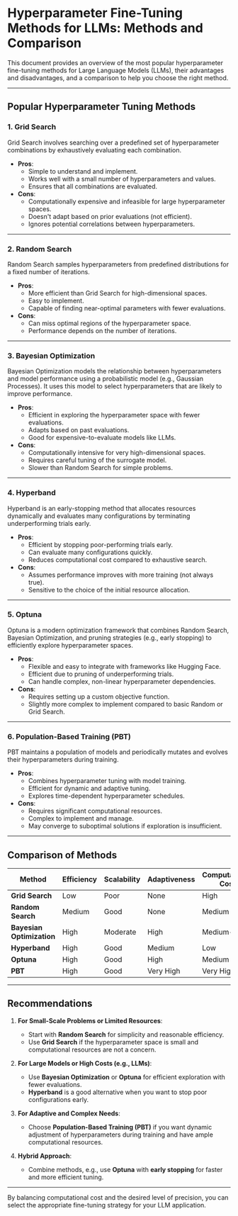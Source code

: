 # Hyperparameter Fine-Tuning Methods for LLMs: Methods and Comparison

This document provides an overview of the most popular hyperparameter fine-tuning methods for Large Language Models (LLMs), their advantages and disadvantages, and a comparison to help you choose the right method.

---

## Popular Hyperparameter Tuning Methods

### **1. Grid Search**
Grid Search involves searching over a predefined set of hyperparameter combinations by exhaustively evaluating each combination.

- **Pros**:
  - Simple to understand and implement.
  - Works well with a small number of hyperparameters and values.
  - Ensures that all combinations are evaluated.
- **Cons**:
  - Computationally expensive and infeasible for large hyperparameter spaces.
  - Doesn't adapt based on prior evaluations (not efficient).
  - Ignores potential correlations between hyperparameters.

---

### **2. Random Search**
Random Search samples hyperparameters from predefined distributions for a fixed number of iterations.

- **Pros**:
  - More efficient than Grid Search for high-dimensional spaces.
  - Easy to implement.
  - Capable of finding near-optimal parameters with fewer evaluations.
- **Cons**:
  - Can miss optimal regions of the hyperparameter space.
  - Performance depends on the number of iterations.

---

### **3. Bayesian Optimization**
Bayesian Optimization models the relationship between hyperparameters and model performance using a probabilistic model (e.g., Gaussian Processes). It uses this model to select hyperparameters that are likely to improve performance.

- **Pros**:
  - Efficient in exploring the hyperparameter space with fewer evaluations.
  - Adapts based on past evaluations.
  - Good for expensive-to-evaluate models like LLMs.
- **Cons**:
  - Computationally intensive for very high-dimensional spaces.
  - Requires careful tuning of the surrogate model.
  - Slower than Random Search for simple problems.

---

### **4. Hyperband**
Hyperband is an early-stopping method that allocates resources dynamically and evaluates many configurations by terminating underperforming trials early.

- **Pros**:
  - Efficient by stopping poor-performing trials early.
  - Can evaluate many configurations quickly.
  - Reduces computational cost compared to exhaustive search.
- **Cons**:
  - Assumes performance improves with more training (not always true).
  - Sensitive to the choice of the initial resource allocation.

---

### **5. Optuna**
Optuna is a modern optimization framework that combines Random Search, Bayesian Optimization, and pruning strategies (e.g., early stopping) to efficiently explore hyperparameter spaces.

- **Pros**:
  - Flexible and easy to integrate with frameworks like Hugging Face.
  - Efficient due to pruning of underperforming trials.
  - Can handle complex, non-linear hyperparameter dependencies.
- **Cons**:
  - Requires setting up a custom objective function.
  - Slightly more complex to implement compared to basic Random or Grid Search.

---

### **6. Population-Based Training (PBT)**
PBT maintains a population of models and periodically mutates and evolves their hyperparameters during training.

- **Pros**:
  - Combines hyperparameter tuning with model training.
  - Efficient for dynamic and adaptive tuning.
  - Explores time-dependent hyperparameter schedules.
- **Cons**:
  - Requires significant computational resources.
  - Complex to implement and manage.
  - May converge to suboptimal solutions if exploration is insufficient.

---

## Comparison of Methods

| Method                | Efficiency | Scalability | Adaptiveness | Computational Cost | Ease of Implementation |
|-----------------------|------------|-------------|--------------|--------------------|-------------------------|
| **Grid Search**       | Low        | Poor        | None         | High               | Easy                   |
| **Random Search**     | Medium     | Good        | None         | Medium             | Easy                   |
| **Bayesian Optimization** | High    | Moderate    | High         | Medium-High        | Moderate               |
| **Hyperband**         | High       | Good        | Medium       | Low                | Moderate               |
| **Optuna**            | High       | Good        | High         | Medium             | Moderate               |
| **PBT**               | High       | Good        | Very High    | Very High          | Complex                |

---

## Recommendations

1. **For Small-Scale Problems or Limited Resources**:
   - Start with **Random Search** for simplicity and reasonable efficiency.
   - Use **Grid Search** if the hyperparameter space is small and computational resources are not a concern.

2. **For Large Models or High Costs (e.g., LLMs)**:
   - Use **Bayesian Optimization** or **Optuna** for efficient exploration with fewer evaluations.
   - **Hyperband** is a good alternative when you want to stop poor configurations early.

3. **For Adaptive and Complex Needs**:
   - Choose **Population-Based Training (PBT)** if you want dynamic adjustment of hyperparameters during training and have ample computational resources.

4. **Hybrid Approach**:
   - Combine methods, e.g., use **Optuna** with **early stopping** for faster and more efficient tuning.

---

By balancing computational cost and the desired level of precision, you can select the appropriate fine-tuning strategy for your LLM application.

